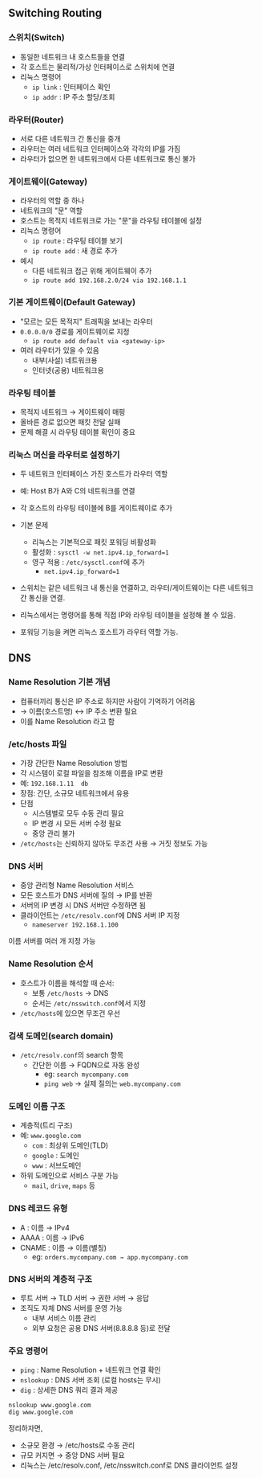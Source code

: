 ## Switching Routing
### 스위치(Switch)
- 동일한 네트워크 내 호스트들을 연결
- 각 호스트는 물리적/가상 인터페이스로 스위치에 연결
- 리눅스 명령어
  - `ip link` : 인터페이스 확인
  - `ip addr` : IP 주소 할당/조회

### 라우터(Router)
- 서로 다른 네트워크 간 통신을 중개
- 라우터는 여러 네트워크 인터페이스와 각각의 IP를 가짐
- 라우터가 없으면 한 네트워크에서 다른 네트워크로 통신 불가

### 게이트웨이(Gateway)
- 라우터의 역할 중 하나
- 네트워크의 "문" 역할
- 호스트는 목적지 네트워크로 가는 "문"을 라우팅 테이블에 설정
- 리눅스 명령어
  - `ip route` : 라우팅 테이블 보기
  - `ip route add` : 새 경로 추가
- 예시
  - 다른 네트워크 접근 위해 게이트웨이 추가
  - `ip route add 192.168.2.0/24 via 192.168.1.1`

### 기본 게이트웨이(Default Gateway)
- "모르는 모든 목적지" 트래픽을 보내는 라우터
- `0.0.0.0/0` 경로를 게이트웨이로 지정
  - `ip route add default via <gateway-ip>`
- 여러 라우터가 있을 수 있음
  - 내부(사설) 네트워크용
  - 인터넷(공용) 네트워크용

### 라우팅 테이블
- 목적지 네트워크 → 게이트웨이 매핑
- 올바른 경로 없으면 패킷 전달 실패
- 문제 해결 시 라우팅 테이블 확인이 중요

### 리눅스 머신을 라우터로 설정하기
- 두 네트워크 인터페이스 가진 호스트가 라우터 역할
- 예: Host B가 A와 C의 네트워크를 연결
- 각 호스트의 라우팅 테이블에 B를 게이트웨이로 추가
- 기본 문제
  - 리눅스는 기본적으로 패킷 포워딩 비활성화
  - 활성화 : `sysctl -w net.ipv4.ip_forward=1`
  - 영구 적용 : `/etc/sysctl.conf`에 추가
    - `net.ipv4.ip_forward=1`

- 스위치는 같은 네트워크 내 통신을 연결하고, 라우터/게이트웨이는 다른 네트워크 간 통신을 연결.
- 리눅스에서는 명령어를 통해 직접 IP와 라우팅 테이블을 설정해 볼 수 있음.
- 포워딩 기능을 켜면 리눅스 호스트가 라우터 역할 가능.

## DNS
### Name Resolution 기본 개념
- 컴퓨터끼리 통신은 IP 주소로 하지만 사람이 기억하기 어려움
- → 이름(호스트명) ↔ IP 주소 변환 필요
- 이를 Name Resolution 라고 함

### /etc/hosts 파일
- 가장 간단한 Name Resolution 방법
- 각 시스템이 로컬 파일을 참조해 이름을 IP로 변환
- 예: `192.168.1.11  db`
- 장점: 간단, 소규모 네트워크에서 유용
- 단점
  - 시스템별로 모두 수동 관리 필요
  - IP 변경 시 모든 서버 수정 필요
  - 중앙 관리 불가
- `/etc/hosts`는 신뢰하지 않아도 무조건 사용 → 거짓 정보도 가능

### DNS 서버
- 중앙 관리형 Name Resolution 서비스
- 모든 호스트가 DNS 서버에 질의 → IP를 반환
- 서버의 IP 변경 시 DNS 서버만 수정하면 됨
- 클라이언트는 `/etc/resolv.conf`에 DNS 서버 IP 지정
  - `nameserver 192.168.1.100`

이름 서버를 여러 개 지정 가능

### Name Resolution 순서
- 호스트가 이름을 해석할 때 순서:
  - 보통 `/etc/hosts` → DNS
  - 순서는 `/etc/nsswitch.conf`에서 지정
- `/etc/hosts`에 있으면 무조건 우선

### 검색 도메인(search domain)
- `/etc/resolv.conf`의 search 항목
  - 간단한 이름 → FQDN으로 자동 완성
    - eg: `search mycompany.com`
    - `ping web` → 실제 질의는 `web.mycompany.com`

### 도메인 이름 구조
- 계층적(트리 구조)
- 예: `www.google.com`
  - `com` : 최상위 도메인(TLD)
  - `google` : 도메인
  - `www` : 서브도메인
- 하위 도메인으로 서비스 구분 가능
  - `mail`, `drive`, `maps` 등

### DNS 레코드 유형
- A : 이름 → IPv4
- AAAA : 이름 → IPv6
- CNAME : 이름 → 이름(별칭)
  - eg: `orders.mycompany.com → app.mycompany.com`

### DNS 서버의 계층적 구조
- 루트 서버 → TLD 서버 → 권한 서버 → 응답
- 조직도 자체 DNS 서버를 운영 가능
  - 내부 서비스 이름 관리
  - 외부 요청은 공용 DNS 서버(8.8.8.8 등)로 전달

### 주요 명령어
- `ping` : Name Resolution + 네트워크 연결 확인
- `nslookup` : DNS 서버 조회 (로컬 hosts는 무시)
- `dig` : 상세한 DNS 쿼리 결과 제공

```
nslookup www.google.com
dig www.google.com
```

정리하자면,
- 소규모 환경 → /etc/hosts로 수동 관리
- 규모 커지면 → 중앙 DNS 서버 필요
- 리눅스는 /etc/resolv.conf, /etc/nsswitch.conf로 DNS 클라이언트 설정